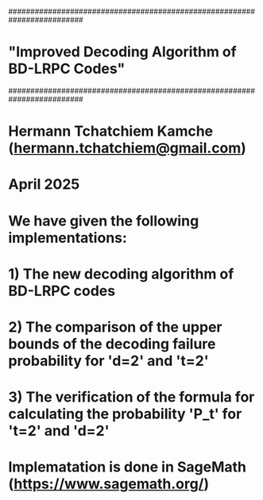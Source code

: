 #########################################################################
#   "Improved Decoding Algorithm of BD-LRPC Codes"
#########################################################################
# 
# Hermann Tchatchiem Kamche (hermann.tchatchiem@gmail.com) 
#
#                   April 2025
#
#  We have given the following implementations:
#
# 1) The new decoding algorithm of BD-LRPC codes
# 2) The comparison of the upper bounds of the decoding failure probability for 'd=2' and 't=2'
# 3) The verification of the formula for calculating the probability 'P_t' for 't=2' and 'd=2'
#
#  Implematation is done in SageMath  (https://www.sagemath.org/)
